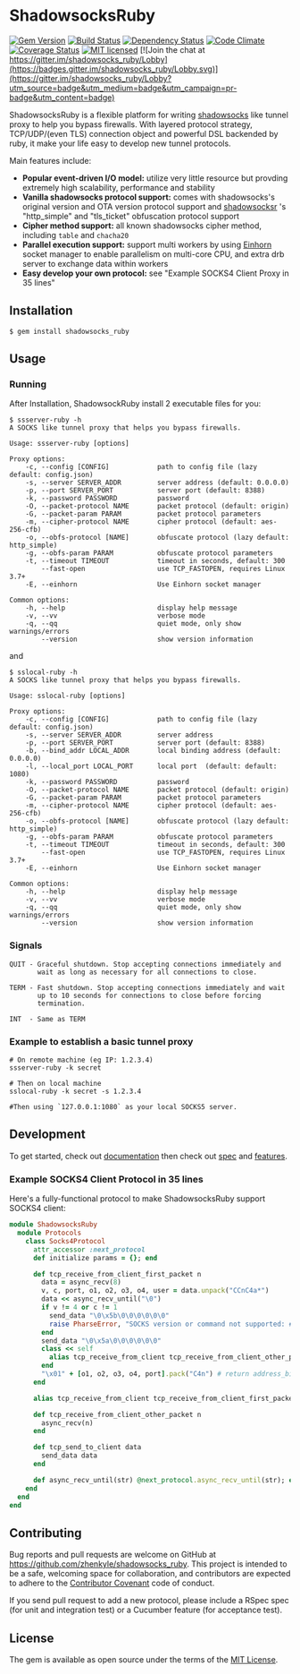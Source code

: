 # ShadowsocksRuby

[![Gem Version](https://badge.fury.io/rb/shadowsocks_ruby.svg)](http://badge.fury.io/rb/shadowsocks_ruby)
[![Build Status](https://travis-ci.org/zhenkyle/shadowsocks_ruby.svg?branch=master)](https://travis-ci.org/zhenkyle/shadowsocks_ruby)
[![Dependency Status](https://gemnasium.com/zhenkyle/shadowsocks_ruby.svg)](https://gemnasium.com/zhenkyle/shadowsocks_ruby)
[![Code Climate](https://codeclimate.com/github/zhenkyle/shadowsocks_ruby.svg)](https://codeclimate.com/github/zhenkyle/shadowsocks_ruby)
[![Coverage Status](https://coveralls.io/repos/zhenkyle/shadowsocks_ruby/badge.svg?branch=master)](https://coveralls.io/r/zhenkyle/shadowsocks_ruby?branch=master)
[![MIT licensed](https://img.shields.io/badge/license-MIT-blue.svg)](https://github.com/zhenkyle/shadowsocks_ruby/blob/master/LICENSE.txt)
[![Join the chat at https://gitter.im/shadowsocks_ruby/Lobby](https://badges.gitter.im/shadowsocks_ruby/Lobby.svg)](https://gitter.im/shadowsocks_ruby/Lobby?utm_source=badge&utm_medium=badge&utm_campaign=pr-badge&utm_content=badge)

ShadowsocksRuby is a flexible platform for writing [shadowsocks](https://github.com/shadowsocks/shadowsocks) like tunnel proxy to help you bypass firewalls. With layered protocol strategy, TCP/UDP/(even TLS) connection object and powerful DSL backended by ruby, it make your life easy to develop new tunnel protocols.

Main features include:

* **Popular event-driven I/O model:** utilize very little resource but provding extremely high scalability, performance and stability
* **Vanilla shadowsocks protocol support:** comes with shadowsocks's original version and OTA version protocol support and [shadowsocksr](https://github.com/shadowsocksr/shadowsocksr) 's "http_simple" and "tls_ticket" obfuscation protocol support
* **Cipher method support:** all known shadowsocks cipher method, including `table` and `chacha20`
* **Parallel execution support:** support multi workers by using [Einhorn](https://github.com/stripe/einhorn) socket manager to enable parallelism on multi-core CPU, and extra drb server to exchange data within workers
* **Easy develop your own protocol:** see "Example SOCKS4 Client Proxy in 35 lines"

## Installation

    $ gem install shadowsocks_ruby

## Usage

### Running

After Installation, ShadowsockRuby install 2 executable files for you:

```
$ ssserver-ruby -h
A SOCKS like tunnel proxy that helps you bypass firewalls.

Usage: ssserver-ruby [options]

Proxy options:
    -c, --config [CONFIG]            path to config file (lazy default: config.json)
    -s, --server SERVER_ADDR         server address (default: 0.0.0.0)
    -p, --port SERVER_PORT           server port (default: 8388)
    -k, --password PASSWORD          password
    -O, --packet-protocol NAME       packet protocol (default: origin)
    -G, --packet-param PARAM         packet protocol parameters
    -m, --cipher-protocol NAME       cipher protocol (default: aes-256-cfb)
    -o, --obfs-protocol [NAME]       obfuscate protocol (lazy default: http_simple)
    -g, --obfs-param PARAM           obfuscate protocol parameters
    -t, --timeout TIMEOUT            timeout in seconds, default: 300
        --fast-open                  use TCP_FASTOPEN, requires Linux 3.7+
    -E, --einhorn                    Use Einhorn socket manager

Common options:
    -h, --help                       display help message
    -v, --vv                         verbose mode
    -q, --qq                         quiet mode, only show warnings/errors
        --version                    show version information
```

and

```
$ sslocal-ruby -h
A SOCKS like tunnel proxy that helps you bypass firewalls.

Usage: sslocal-ruby [options]

Proxy options:
    -c, --config [CONFIG]            path to config file (lazy default: config.json)
    -s, --server SERVER_ADDR         server address
    -p, --port SERVER_PORT           server port (default: 8388)
    -b, --bind_addr LOCAL_ADDR       local binding address (default: 0.0.0.0)
    -l, --local_port LOCAL_PORT      local port  (default: default: 1080)
    -k, --password PASSWORD          password
    -O, --packet-protocol NAME       packet protocol (default: origin)
    -G, --packet-param PARAM         packet protocol parameters
    -m, --cipher-protocol NAME       cipher protocol (default: aes-256-cfb)
    -o, --obfs-protocol [NAME]       obfuscate protocol (lazy default: http_simple)
    -g, --obfs-param PARAM           obfuscate protocol parameters
    -t, --timeout TIMEOUT            timeout in seconds, default: 300
        --fast-open                  use TCP_FASTOPEN, requires Linux 3.7+
    -E, --einhorn                    Use Einhorn socket manager

Common options:
    -h, --help                       display help message
    -v, --vv                         verbose mode
    -q, --qq                         quiet mode, only show warnings/errors
        --version                    show version information
```

### Signals

    QUIT - Graceful shutdown. Stop accepting connections immediately and
           wait as long as necessary for all connections to close.

    TERM - Fast shutdown. Stop accepting connections immediately and wait
           up to 10 seconds for connections to close before forcing
           termination.

    INT  - Same as TERM


### Example to establish a basic tunnel proxy

    # On remote machine (eg IP: 1.2.3.4)
    ssserver-ruby -k secret

    # Then on local machine
    sslocal-ruby -k secret -s 1.2.3.4

    #Then using `127.0.0.1:1080` as your local SOCKS5 server.


## Development
To get started, check out [documentation](http://www.rubydoc.info/github/zhenkyle/shadowsocks_ruby) then check out [spec](https://github.com/zhenkyle/shadowsocks_ruby/tree/master/spec) and [features](https://github.com/zhenkyle/shadowsocks_ruby/tree/master/features).

### Example SOCKS4 Client Protocol in 35 lines

Here's a fully-functional protocol to make ShadowsocksRuby support SOCKS4 client:

```ruby
module ShadowsocksRuby
  module Protocols
    class Socks4Protocol
      attr_accessor :next_protocol
      def initialize params = {}; end

      def tcp_receive_from_client_first_packet n
        data = async_recv(8)
        v, c, port, o1, o2, o3, o4, user = data.unpack("CCnC4a*")
        data << async_recv_until("\0")
        if v != 4 or c != 1
          send_data "\0\x5b\0\0\0\0\0\0" 
          raise PharseError, "SOCKS version or command not supported: #{v}, #{c}"
        end
        send_data "\0\x5a\0\0\0\0\0\0"
        class << self
          alias tcp_receive_from_client tcp_receive_from_client_other_packet
        end
        "\x01" + [o1, o2, o3, o4, port].pack("C4n") # return address_bin
      end

      alias tcp_receive_from_client tcp_receive_from_client_first_packet

      def tcp_receive_from_client_other_packet n
        async_recv(n)
      end

      def tcp_send_to_client data
        send_data data
      end

      def async_recv_until(str) @next_protocol.async_recv_until(str); end
    end
  end
end
```



## Contributing

Bug reports and pull requests are welcome on GitHub at https://github.com/zhenkyle/shadowsocks_ruby. This project is intended to be a safe, welcoming space for collaboration, and contributors are expected to adhere to the [Contributor Covenant](http://contributor-covenant.org) code of conduct.

If you send pull request to add a new protocol, please include a RSpec spec (for unit and integration test) or a Cucumber feature (for acceptance test). 

## License

The gem is available as open source under the terms of the [MIT License](http://opensource.org/licenses/MIT).

